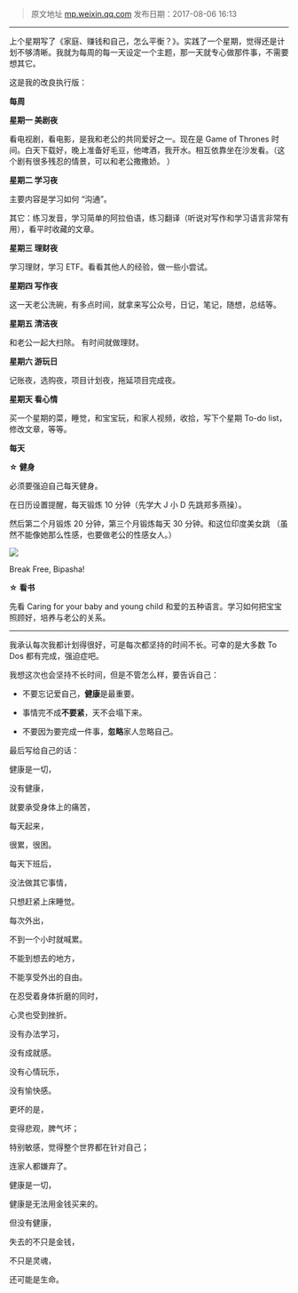 > 原文地址 [mp.weixin.qq.com](https://mp.weixin.qq.com/s?__biz=MzIwMzA5NTI3NQ==&mid=2649902378&idx=1&sn=5aa284353d0b6a314bbc9cc8d8ba11fc&chksm=8ed240aeb9a5c9b801757a1fa7b1738ce1224f4b7ebb86a37dd210651217396a730a1e493844&scene=21#wechat_redirect)
> 发布日期：2017-08-06 16:13
---

上个星期写了《家庭、赚钱和自己，怎么平衡？》。实践了一个星期，觉得还是计划不够清晰。我就为每周的每一天设定一个主题，那一天就专心做那件事，不需要想其它。 

这是我的改良执行版：

**每周**

**星期一 美剧夜**

看电视剧，看电影，是我和老公的共同爱好之一。现在是 Game of Thrones 时间。白天下载好，晚上准备好毛豆，他啤酒，我开水。相互依靠坐在沙发看。（这个剧有很多残忍的情景，可以和老公撒撒娇。 ）

**星期二 学习夜**  

主要内容是学习如何 “沟通”。

其它：练习发音，学习简单的阿拉伯语，练习翻译（听说对写作和学习语言非常有用），看平时收藏的文章。

**星期三 理财夜**  

学习理财，学习 ETF。看看其他人的经验，做一些小尝试。

**星期四 写作夜**  

这一天老公洗碗，有多点时间，就拿来写公众号，日记，笔记，随想，总结等。 

**星期五 清洁夜**  

和老公一起大扫除。 有时间就做理财。

**星期六 游玩日**  

记账夜，选购夜，项目计划夜，拖延项目完成夜。

**星期天 看心情**  

买一个星期的菜，睡觉，和宝宝玩，和家人视频，收拾，写下个星期 To-do list，修改文章，等等。

**每天**

**☆ 健身**  

必须要强迫自己每天健身。

在日历设置提醒，每天锻炼 10 分钟（先学大 J 小 D 先跳郑多燕操）。

然后第二个月锻炼 20 分钟，第三个月锻炼每天 30 分钟。和这位印度美女跳 （虽然不能像她那么性感，也要做老公的性感女人。）

![](http://mmbiz.qpic.cn/mmbiz_jpg/2qRZ6oIialEAQHKpo141NWO9FAMDUib43HIgAZazrYtDxyjzqdUmmKVSwGwByZAKUUMz3U27aFZgyFZ3ax8Jcia2A/0?wx_fmt=jpeg)

Break Free, Bipasha!

**☆ 看书**

先看 Caring for your baby and young child 和爱的五种语言。学习如何把宝宝照顾好，培养与老公的关系。  

* * *

我承认每次我都计划得很好，可是每次都坚持的时间不长。可幸的是大多数 To Dos 都有完成，强迫症吧。

我想这次也会坚持不长时间，但是不管怎么样，要告诉自己：

*   不要忘记爱自己，**健康**是最重要。
    
*   事情完不成**不要紧**，天不会塌下来。
    
*   不要因为要完成一件事，**忽略**家人忽略自己。
    

最后写给自己的话：  

健康是一切，

没有健康，

就要承受身体上的痛苦，

每天起来，

很累，很困。

每天下班后，

没法做其它事情，

只想赶紧上床睡觉。

每次外出，

不到一个小时就喊累。

不能到想去的地方，

不能享受外出的自由。

在忍受着身体折磨的同时，  

心灵也受到挫折。

没有办法学习，

没有成就感。

没有心情玩乐，

没有愉快感。

更坏的是，

变得悲观，脾气坏；

特别敏感，觉得整个世界都在针对自己；

连家人都嫌弃了。

健康是一切，

健康是无法用金钱买来的。

但没有健康，

失去的不只是金钱，

不只是灵魂，

还可能是生命。
